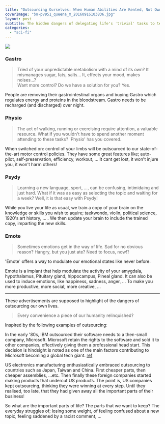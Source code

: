 ```yaml
---
title: "Outsourcing Ourselves: When Human Abilities Are Rented, Not Owned"
coverImage: "bn-pv951_queena_m_20160916103836.jpg"
layout: post
subtitle: The hidden dangers of delegating life's 'trivial' tasks to technology
categories: 
  - "sci-fi"
---
```


![]({{site.baseurl}}/assets/outsourced/{{page.coverImage}})

### Gastro

> Tried of your unpredictable metabolism with a mind of its own? It mismanages sugar, fats, salts... It, effects your mood, makes noises...?  
> Want more control? Do we have a solution for you? Yes.

People are removing their gastrointestinal organs and buying Gastro which regulates energy and proteins in the bloodstream. Gastro needs to be recharged (and discharged) over night.

### Physio

> The act of walking, running or exercising require attention, a valuable resource. What if you wouldn't have to spend another moment attending to these tasks? 'Physio' has you covered.

When switched on: control of your limbs will be outsourced to our state-of-the-art motor control policies. They have some great features like; auto-pilot, self-preservation, efficiency, workout, ... It cant get lost, it won't injure you, it won't harm others!

### Psydy

> Learning a new language, sport, ..., can be confusing, intimidaing and just hard.
What if it was as easy as selecting the topic and waiting for a week? Well, it is that easy with Psydy!

While you live your life as usual, we train a copy of your brain on the knowledge or skills you wish to aquire; taekwondo, violin, political science, 1920's art history, ... . We then update your brain to include the trained copy, imparting the new skills.

### Emote

> Sometimes emotions get in the way of life. Sad for no obvious reason? Hangry, but you just ate? Need to focus, now!?

'Emote' offers a way to modulate our emotional states like never before.

Emote is a implant that help modulate the activity of your amygdala, hypothalamus, Pituitary gland, hippocampus, Pineal gland. It can also be used to induce emotions, like happiness, sadness, anger, ... To make you more productive, more social, more creative, ...

* * *

These advertisements are supposed to highlight of the dangers of outsourcing our own lives.

> Every convenience a piece of our humanity relinquished?

Inspired by the following examples of outsourcing:

In the early '80s, IBM outsourced their software needs to a then-small company, Microsoft. Microsoft retain the rights to the software and sold it to other companies, effectively giving them a professional head start. This decision is hindsight is noted as one of the main factors contributing to Microsoft becoming a global tech giant. [ref](https://spectrum.ieee.org/how-the-ibm-pc-won-then-lost-the-personal-computer-market)

US electronics manufacturing enthusiastically embraced outsourcing to countries such as Japan, Taiwan and China. First cheaper parts, then cheaper assemblies, ...etc. Then finally these foreign companies started making products that undercut US products. The point is, US companies kept outsourcing, thinking they were winning at every step. Until they realised, too late, that they had given away all the important parts of their business!

So what are the important parts of life? The parts that we want to keep? The everyday struggles of; losing some weight, of feeling confused about a new topic, feeling saddened by a racist comment, ...